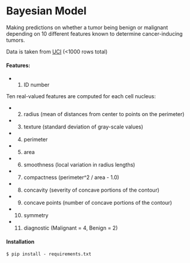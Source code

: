 # Bayesian Model

Making predictions on whether a tumor being benign or malignant depending on 10 different features known to determine cancer-inducing tumors.

Data is taken from [UCI](https://archive.ics.uci.edu/ml/datasets/Breast+Cancer+Wisconsin+(Diagnostic)) (<1000 rows total)

#### Features:

* 1) ID number

Ten real-valued features are computed for each cell nucleus:

* 2) radius (mean of distances from center to points on the perimeter)
* 3) texture (standard deviation of gray-scale values)
* 4) perimeter
* 5) area
* 6) smoothness (local variation in radius lengths)
* 7) compactness (perimeter^2 / area - 1.0)
* 8) concavity (severity of concave portions of the contour)
* 9) concave points (number of concave portions of the contour)
* 10) symmetry
* 11) diagnostic (Malignant = 4, Benign = 2)

#### Installation

```
$ pip install - requirements.txt
```